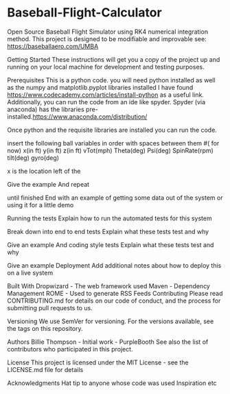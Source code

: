 # Baseball-Flight-Calculator
Open Source Baseball Flight Simulator using RK4 numerical integration method. This project is designed to be modifiable and improvable see: https://baseballaero.com/UMBA

Getting Started
These instructions will get you a copy of the project up and running on your local machine for development and testing purposes.

Prerequisites
This is a python code. you will need python installed as well as the numpy and matplotlib.pyplot libraries installed I have found https://www.codecademy.com/articles/install-python as a useful link. Additionally, you can run the code from an ide like spyder. Spyder (via anaconda) has the libraries pre-installed.https://www.anaconda.com/distribution/

Once python and the requisite libraries are installed you can run the code.

insert the following ball variables in order with spaces between them #( for now)
x(in ft) y(in ft) z(in ft) vTot(mph) Theta(deg) Psi(deg) SpinRate(rpm) tilt(deg) gyro(deg)

x is the location left of the 

Give the example
And repeat

until finished
End with an example of getting some data out of the system or using it for a little demo

Running the tests
Explain how to run the automated tests for this system

Break down into end to end tests
Explain what these tests test and why

Give an example
And coding style tests
Explain what these tests test and why

Give an example
Deployment
Add additional notes about how to deploy this on a live system

Built With
Dropwizard - The web framework used
Maven - Dependency Management
ROME - Used to generate RSS Feeds
Contributing
Please read CONTRIBUTING.md for details on our code of conduct, and the process for submitting pull requests to us.

Versioning
We use SemVer for versioning. For the versions available, see the tags on this repository.

Authors
Billie Thompson - Initial work - PurpleBooth
See also the list of contributors who participated in this project.

License
This project is licensed under the MIT License - see the LICENSE.md file for details

Acknowledgments
Hat tip to anyone whose code was used
Inspiration
etc
